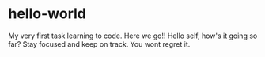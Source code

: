 # hello-world
My very first task learning to code. Here we go!!
Hello self, how's it going so far? Stay focused and keep on track. You wont regret it.
